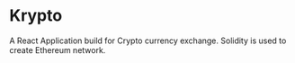 # Krypto
A React Application build for Crypto currency exchange. Solidity is used to create Ethereum network.
